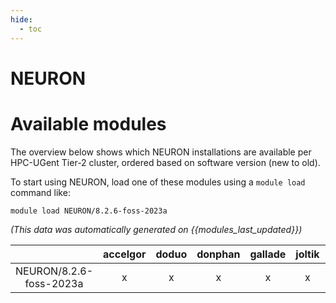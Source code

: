 ```yaml
---
hide:
  - toc
---
```


NEURON
======

# Available modules


The overview below shows which NEURON installations are available per HPC-UGent Tier-2 cluster, ordered based on software version (new to old).

To start using NEURON, load one of these modules using a `module load` command like:

```shell
module load NEURON/8.2.6-foss-2023a
```

*(This data was automatically generated on {{modules_last_updated}})*  

| |accelgor|doduo|donphan|gallade|joltik|shinx|
| :---: | :---: | :---: | :---: | :---: | :---: | :---: |
|NEURON/8.2.6-foss-2023a|x|x|x|x|x|x|
